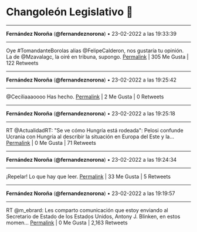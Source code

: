 # Changoleón Legislativo 🙈
*****
**Fernández Noroña** (**@fernandeznorona**) • 23-02-2022 a las 19:33:39
*****
Oye #TomandanteBorolas alias @FelipeCalderon, nos gustaría tu opinión. La de @Mzavalagc, la oiré en tribuna, supongo.
[Permalink](https://twitter.com/fernandeznorona/status/1496689753630154752) | 305 Me Gusta | 122 Retweets
*****
**Fernández Noroña** (**@fernandeznorona**) • 23-02-2022 a las 19:25:42
*****
@Ceciliaaaoooo Has hecho.
[Permalink](https://twitter.com/fernandeznorona/status/1496687755740561408) | 2 Me Gusta | 0 Retweets
*****
**Fernández Noroña** (**@fernandeznorona**) • 23-02-2022 a las 19:25:18
*****
RT @ActualidadRT: "Se ve cómo Hungría está rodeada": Pelosi confunde Ucrania con Hungría al describir la situación en Europa del Este y la…
[Permalink](https://twitter.com/fernandeznorona/status/1496687654393597954) | 0 Me Gusta | 71 Retweets
*****
**Fernández Noroña** (**@fernandeznorona**) • 23-02-2022 a las 19:24:34
*****
¡Repelar! Lo que hay que leer.
[Permalink](https://twitter.com/fernandeznorona/status/1496687468342657027) | 33 Me Gusta | 5 Retweets
*****
**Fernández Noroña** (**@fernandeznorona**) • 23-02-2022 a las 19:19:57
*****
RT @m_ebrard: Les comparto comunicación que estoy enviando al Secretario de Estado de los Estados Unidos, Antony J. Blinken, en estos momen…
[Permalink](https://twitter.com/fernandeznorona/status/1496686306151342081) | 0 Me Gusta | 2,163 Retweets